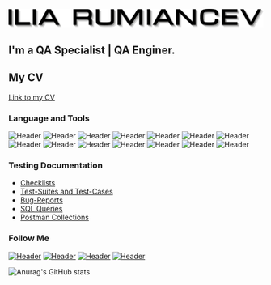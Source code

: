 [![Header](https://github.com/kazeboba/kazeboba/blob/main/assets/Frame%20635%20(3).png)](https://github.com/kazeboba)
## I'm a QA Specialist | QA Enginer.
## My CV
[Link to my CV](https://docs.google.com/document/d/119BkxsfZs5S48oghDr3NTDwpwzu_dcySFaDac6BoOdw/edit?usp=sharing)

### Language and Tools
![Header](https://img.shields.io/badge/Jira-090909?style=for-the-badge&logo=jira&logoColor=136be1)
![Header](https://img.shields.io/badge/Postman-090909?style=for-the-badge&logo=postman&logoColor=f76935)
![Header](https://img.shields.io/badge/Swagger-090909?style=for-the-badge&logo=swagger&logoColor=7ede2b)
![Header](https://img.shields.io/badge/Github-090909?style=for-the-badge&logo=github&logoColor=8cc4d7)
![Header](https://img.shields.io/badge/AzureDevops-090909?style=for-the-badge&logo=azuredevops&logoColor=0074d0)
![Header](https://img.shields.io/badge/Figma-090909?style=for-the-badge&logo=figma&logoColor=7d5fa6)
![Header](https://img.shields.io/badge/Jenkins-090909?style=for-the-badge&logo=jenkins&logoColor=f7f7f7)
![Header](https://img.shields.io/badge/MySQL-090909?style=for-the-badge&logo=mysql&logoColor=00618a)
![Header](https://img.shields.io/badge/MongoDB-090909?style=for-the-badge&logo=mongodb&logoColor=4aa73c)
![Header](https://img.shields.io/badge/DevTools-090909?style=for-the-badge&logo=googlechrome&logoColor=2674f2)
![Header](https://img.shields.io/badge/AndroidStudio-090909?style=for-the-badge&logo=androidstudio&logoColor=3ad07d)
![Header](https://img.shields.io/badge/TestRail-090909?style=for-the-badge&logo=&logoColor=71b556)
![Header](https://img.shields.io/badge/Fiddler-090909?style=for-the-badge&logo=fiddler&logoColor=8cc4d7)
![Header](https://img.shields.io/badge/CharlesProxy-090909?style=for-the-badge&logo=charlesproxy&logoColor=8cc4d7)

### Testing Documentation

- [Checklists](https://github.com/kazeboba/checklist)
- [Test-Suites and Test-Cases](https://github.com/kazeboba/test-cases)
- [Bug-Reports](https://github.com/kazeboba/bug-reports)
- [SQL Queries](https://github.com/kazeboba/SQL)
- [Postman Collections](https://github.com/kazeboba/postman)

### Follow Me
[![Header](https://img.shields.io/badge/Youtube-090909?style=for-the-badge&logo=youtube&logoColor=f70000)](https://www.youtube.com/channel/UChgPJD-JYJy9cVBSKp8JGHg)
[![Header](https://img.shields.io/badge/Instagram-090909?style=for-the-badge&logo=instagram&logoColor=9939a3)](https://www.instagram.com/ilia_rumyancev/)
[![Header](https://img.shields.io/badge/Telegram-090909?style=for-the-badge&logo=telegram&logoColor=31a5db)](https://t.me/iliaru51)
[![Header](https://img.shields.io/badge/Linkedin-090909?style=for-the-badge&logo=linkedin&logoColor=0073b1)](https://www.linkedin.com/in/ilia-rumyancev-1b0690254/)

![Anurag's GitHub stats](https://github-readme-stats.vercel.app/api?username=kazeboba&show_icons=true&theme=radical)